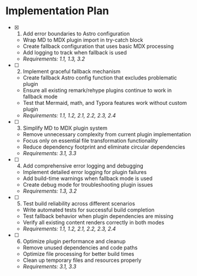 # Implementation Plan

- [x] 1. Add error boundaries to Astro configuration
  - Wrap MD to MDX plugin import in try-catch block
  - Create fallback configuration that uses basic MDX processing
  - Add logging to track when fallback is used
  - _Requirements: 1.1, 1.3, 3.2_

- [ ] 2. Implement graceful fallback mechanism
  - Create fallback Astro config function that excludes problematic plugin
  - Ensure all existing remark/rehype plugins continue to work in fallback mode
  - Test that Mermaid, math, and Typora features work without custom plugin
  - _Requirements: 1.1, 1.2, 2.1, 2.2, 2.3, 2.4_

- [ ] 3. Simplify MD to MDX plugin system
  - Remove unnecessary complexity from current plugin implementation
  - Focus only on essential file transformation functionality
  - Reduce dependency footprint and eliminate circular dependencies
  - _Requirements: 3.1, 3.3_

- [ ] 4. Add comprehensive error logging and debugging
  - Implement detailed error logging for plugin failures
  - Add build-time warnings when fallback mode is used
  - Create debug mode for troubleshooting plugin issues
  - _Requirements: 1.3, 3.2_

- [ ] 5. Test build reliability across different scenarios
  - Write automated tests for successful build completion
  - Test fallback behavior when plugin dependencies are missing
  - Verify all existing content renders correctly in both modes
  - _Requirements: 1.1, 1.2, 2.1, 2.2, 2.3, 2.4_

- [ ] 6. Optimize plugin performance and cleanup
  - Remove unused dependencies and code paths
  - Optimize file processing for better build times
  - Clean up temporary files and resources properly
  - _Requirements: 3.1, 3.3_